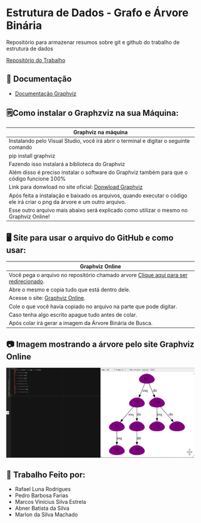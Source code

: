
# Estrutura de Dados - Grafo e Árvore Binária

Repositório para armazenar resumos sobre git e github do trabalho de estrutura de dados 

[Repositório do Trabalho](https://github.com/Luna-Phantom/Trabalho-Estrutura-de-Dados)

## 📔 Documentação 
- [Documentação Graphviz](https://graphviz.readthedocs.io/en/stable/)

## 🗒️Como instalar o Graphzviz na sua Máquina:
| Graphviz na máquina | 
|-------|
| Instalando pelo Visual Studio, você irá abrir o terminal e digitar o seguinte comando
| pip install graphviz
| Fazendo isso instalará a biblioteca do Graphviz
| Além disso é preciso instalar o software do Graphviz também para que o código funcione 100%
| Link para donwload no site oficial: [Donwload Graphviz](https://graphviz.org/download/)
| Após feita a instalação e baixado os arquivos, quando executar o código ele irá criar o png da árvore e um outro arquivo.
| Esse outro arquivo mais abaixo será explicado como utilizar o mesmo no Graphviz Online!

## 🖥️ Site para usar o arquivo do GitHub e como usar:

| Graphviz Online | 
|-------|
| Você pega o arquivo no repositório chamado arvore [Clique aqui para ser redirecionado](https://raw.githubusercontent.com/Luna-Phantom/Trabalho-Estrutura-de-Dados/refs/heads/main/imagens/arvore).
| Abre o mesmo e copia tudo que está dentro dele.
| Acesse o site: [Graphviz Online](https://dreampuf.github.io/GraphvizOnline/).
| Cole o que você havia copiado no arquivo na parte que pode digitar.
| Caso tenha algo escrito apague tudo antes de colar.
| Após colar irá gerar a imagem da Árvore Binária de Busca.

## 📷 Imagem mostrando a árvore pelo site Graphviz Online
![📷](https://raw.githubusercontent.com/Luna-Phantom/Trabalho-Estrutura-de-dados/main/imagens/grafo_online.png)

## 🙎 Trabalho Feito por: 

- Rafael Luna Rodrigues
- Pedro Barbosa Farias
- Marcos Vinícius Silva Estrela
- Abner Batista da Silva
- Marlon da Silva Machado
